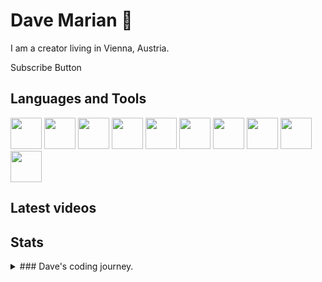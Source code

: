 # Dave Marian 👋

I am a creator living in Vienna, Austria. 

Subscribe Button

## Languages and Tools
<img src="https://cdn.jsdelivr.net/gh/devicons/devicon@latest/icons/python/python-original.svg" height=50px/>
<img src="https://cdn.jsdelivr.net/gh/devicons/devicon@latest/icons/unity/unity-original.svg" height=50px/>
<img src="https://cdn.jsdelivr.net/gh/devicons/devicon@latest/icons/godot/godot-original.svg" height=50px/>
<img src="https://cdn.jsdelivr.net/gh/devicons/devicon@latest/icons/debian/debian-original-wordmark.svg" height=50px/>
<img src="https://cdn.jsdelivr.net/gh/devicons/devicon@latest/icons/wordpress/wordpress-plain.svg" height=50px/>
<img src="https://cdn.jsdelivr.net/gh/devicons/devicon@latest/icons/woocommerce/woocommerce-original-wordmark.svg" height=50px/>
<img src="https://cdn.jsdelivr.net/gh/devicons/devicon@latest/icons/raspberrypi/raspberrypi-original.svg" height=50px/>
<img src="https://cdn.jsdelivr.net/gh/devicons/devicon@latest/icons/pandas/pandas-original-wordmark.svg" height=50px/>
<img src="https://cdn.jsdelivr.net/gh/devicons/devicon@latest/icons/numpy/numpy-original.svg" height=50px/>
<img src="https://cdn.jsdelivr.net/gh/devicons/devicon@latest/icons/django/django-plain.svg" height=50px/>

## Latest videos

## Stats

<details>
  <summary>### Dave's coding journey.</summary>
  
  ### Dave's coding journey.

  I started when I was young.
</details>


<!--
**davemariannn/davemariannn** is a ✨ _special_ ✨ repository because its `README.md` (this file) appears on your GitHub profile.

Here are some ideas to get you started:

- 🔭 I’m currently working on ...
- 🌱 I’m currently learning ...
- 👯 I’m looking to collaborate on ...
- 🤔 I’m looking for help with ...
- 💬 Ask me about ...
- 📫 How to reach me: ...
- 😄 Pronouns: ...
- ⚡ Fun fact: ...
-->
